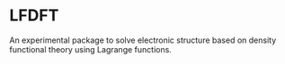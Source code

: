 # LFDFT

An experimental package to solve electronic structure based on density functional theory
using Lagrange functions.
